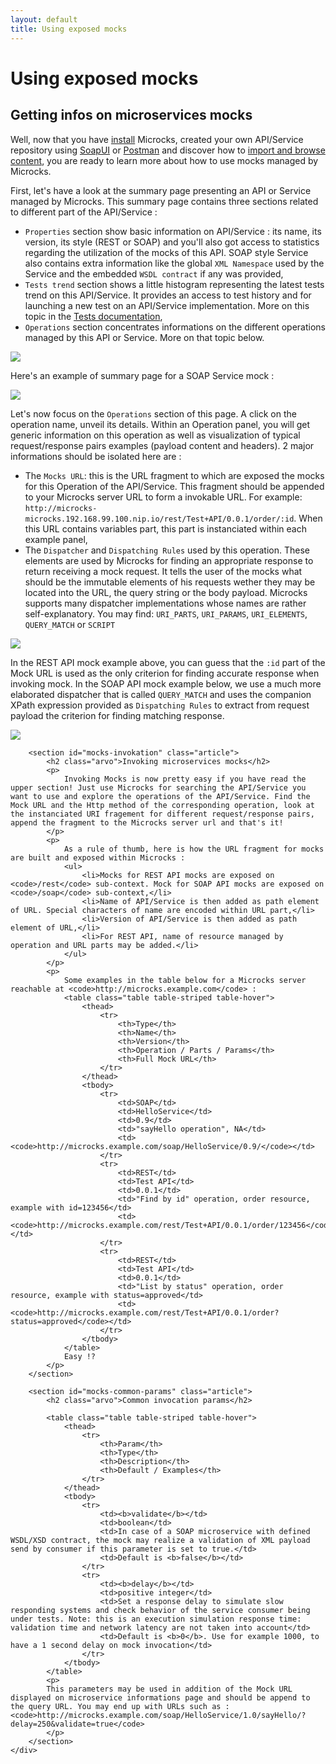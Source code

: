 ```yaml
---
layout: default
title: Using exposed mocks
---
```


<div class="content">
	<div class="jumbotron clearfix">
		<div class="container">
       <h1 class="page-title arvo">Using exposed mocks</h1>
    </div>
	</div>
  <div class="container">
    <section id="mocks-info" class="article">
			<h2 class="arvo">Getting infos on microservices mocks</h2>
			<p>
				Well, now that you have <a href="./index.html">install</a> Microcks, created your own API/Service repository using <a href="../soapui/">SoapUI</a> or <a href="../postman/">Postman</a> and discover how to <a href="./index.html">import and browse content</a>, you are ready to learn more about how to use mocks managed by Microcks.
			</p>
			<p>
				First, let's have a look at the summary page presenting an API or Service managed by Microcks. This summary page contains three sections related to different part of the API/Service :
				<ul>
					<li><code>Properties</code> section show basic information on API/Service : its name, its version, its style (REST or SOAP) and you'll also got access to statistics regarding the utilization of the mocks of this API. SOAP style Service also contains extra information like the global <code>XML Namespace</code> used by the Service and the embedded <code>WSDL contract</code> if any was provided,</li>
					<li><code>Tests trend</code> section shows a little histogram representing the latest tests trend on this API/Service. It provides an access to test history and for launching a new test on an API/Service implementation. More on this topic in the <a href="./tests/">Tests documentation</a>,</li>
					<li><code>Operations</code> section concentrates informations on the different operations managed by this API or Service. More on that topic below.</li>
				</ul>
			</p>
			<img src="../../assets/images/mock-rest-summary.png" class="img-responsive"/>
			<p>
				Here's an example of summary page for a SOAP Service mock :
			</p>
			<img src="../../assets/images/mock-soap-summary.png" class="img-responsive"/>
			<p>
				Let's now focus on the <code>Operations</code> section of this page. A click on the operation name, unveil its details. Within an Operation panel, you will get generic information on this operation as well as visualization of typical request/response pairs examples (payload content and headers). 2 major informations should be isolated here are :
				<ul>
					<li>The <code>Mocks URL</code>: this is the URL fragment to which are exposed the mocks for this Operation of the API/Service. This fragment should be appended to your Microcks server URL to form a invokable URL. For example: <code>http://microcks-microcks.192.168.99.100.nip.io/rest/Test+API/0.0.1/order/:id</code>. When this URL contains variables part, this part is instanciated within each example panel,</li>
					<li>The <code>Dispatcher</code> and <code>Dispatching Rules</code> used by this operation. These elements are used by Microcks for finding an appropriate response to return receiving a mock request. It tells the user of the mocks what should be the immutable elements of his requests wether they may be located into the URL, the query string or the body payload. Microcks supports many dispatcher implementations whose names are rather self-explanatory. You may find: <code>URI_PARTS</code>, <code>URI_PARAMS</code>, <code>URI_ELEMENTS</code>, <code>QUERY_MATCH</code> or <code>SCRIPT</code></li>
				</ul>
			</p>
			<img src="../../assets/images/mock-details.png" class="img-responsive"/>
			<p>
				In the REST API mock example above, you can guess that the <code>:id</code> part of the Mock URL is used as the only criterion for finding accurate response when invoking mock. In the SOAP API mock example below, we use a much more elaborated dispatcher that is called <code>QUERY_MATCH</code> and uses the companion XPath expression provided as <code>Dispatching Rules</code> to extract from request payload the criterion for finding matching response.
			</p>
			<img src="../../assets/images/mock-soap-details.png" class="img-responsive"/>
		</section>

		<section id="mocks-invokation" class="article">
			<h2 class="arvo">Invoking microservices mocks</h2>
			<p>
				Invoking Mocks is now pretty easy if you have read the upper section! Just use Microcks for searching the API/Service you want to use and explore the operations of the API/Service. Find the Mock URL and the Http method of the corresponding operation, look at the instanciated URI fragement for different request/response pairs, append the fragment to the Microcks server url and that's it!
			</p>
			<p>
				As a rule of thumb, here is how the URL fragment for mocks are built and exposed within Microcks :
				<ul>
					<li>Mocks for REST API mocks are exposed on <code>/rest</code> sub-context. Mock for SOAP API mocks are exposed on <code>/soap</code> sub-context,</li>
					<li>Name of API/Service is then added as path element of URL. Special characters of name are encoded within URL part,</li>
					<li>Version of API/Service is then added as path element of URL,</li>
					<li>For REST API, name of resource managed by operation and URL parts may be added.</li>
				</ul>
			</p>
			<p>
				Some examples in the table below for a Microcks server reachable at <code>http://microcks.example.com</code> :
				<table class="table table-striped table-hover">
					<thead>
						<tr>
							<th>Type</th>
							<th>Name</th>
							<th>Version</th>
							<th>Operation / Parts / Params</th>
							<th>Full Mock URL</th>
						</tr>
					</thead>
					<tbody>
						<tr>
							<td>SOAP</td>
							<td>HelloService</td>
							<td>0.9</td>
							<td>"sayHello operation", NA</td>
							<td><code>http://microcks.example.com/soap/HelloService/0.9/</code></td>
						</tr>
						<tr>
							<td>REST</td>
							<td>Test API</td>
							<td>0.0.1</td>
							<td>"Find by id" operation, order resource, example with id=123456</td>
							<td><code>http://microcks.example.com/rest/Test+API/0.0.1/order/123456</code></td>
						</tr>
						<tr>
							<td>REST</td>
							<td>Test API</td>
							<td>0.0.1</td>
							<td>"List by status" operation, order resource, example with status=approved</td>
							<td><code>http://microcks.example.com/rest/Test+API/0.0.1/order?status=approved</code></td>
						</tr>
					</tbody>
				</table>
				Easy !?
			</p>
		</section>

		<section id="mocks-common-params" class="article">
			<h2 class="arvo">Common invocation params</h2>

			<table class="table table-striped table-hover">
				<thead>
					<tr>
						<th>Param</th>
						<th>Type</th>
						<th>Description</th>
						<th>Default / Examples</th>
					</tr>
				</thead>
				<tbody>
					<tr>
						<td><b>validate</b></td>
						<td>boolean</td>
						<td>In case of a SOAP microservice with defined WSDL/XSD contract, the mock may realize a validation of XML payload send by consumer if this parameter is set to true.</td>
						<td>Default is <b>false</b></td>
					</tr>
					<tr>
						<td><b>delay</b></td>
						<td>positive integer</td>
						<td>Set a response delay to simulate slow responding systems and check behavior of the service consumer being under tests. Note: this is an execution simulation response time: validation time and network latency are not taken into account</td>
						<td>Default is <b>0</b>. Use for example 1000, to have a 1 second delay on mock invocation</td>
					</tr>
				</tbody>
			</table>
			<p>
			This parameters may be used in addition of the Mock URL displayed on microservice informations page and should be append to the query URL. You may end up with URLs such as : <code>http://microcks.example.com/soap/HelloService/1.0/sayHello/?delay=250&validate=true</code>
			</p>
		</section>
	</div>
</div>
